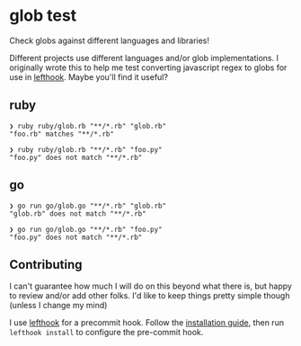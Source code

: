# glob test

Check globs against different languages and libraries!

Different projects use different languages and/or glob implementations. I originally wrote this to help me test converting javascript regex to globs for use in [lefthook](https://github.com/evilmartians/lefthook). Maybe you'll find it useful?


## ruby


```
❯ ruby ruby/glob.rb "**/*.rb" "glob.rb"
"foo.rb" matches "**/*.rb"

❯ ruby ruby/glob.rb "**/*.rb" "foo.py"
"foo.py" does not match "**/*.rb"
```

## go

```
❯ go run go/glob.go "**/*.rb" "glob.rb"
"glob.rb" does not match "**/*.rb"

❯ go run go/glob.go "**/*.rb" "foo.py"
"foo.py" does not match "**/*.rb"
```

## Contributing

I can't guarantee how much I will do on this beyond what there is, but happy to review and/or add other folks. I'd like to keep things pretty simple though (unless I change my mind)


I use [lefthook](https://github.com/evilmartians/lefthook) for a precommit hook. Follow the [installation guide](https://github.com/evilmartians/lefthook/blob/master/docs/install.md), then run `lefthook install` to configure the pre-commit hook.

